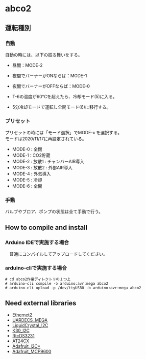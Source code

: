 # abco2

## 運転種別

### 自動

自動の時には、以下の振る舞いをする。

- 昼間：MODE-2
- 夜間でバーナーがONならば：MODE-1
- 夜間でバーナーがOFFならば：MODE-0

- T-6の温度が60℃を超えたら、冷却モード(5)に入る。
- 5分冷却モードで運転し全開モード(6)に移行する。

### プリセット

プリセットの時には「モード選択」でMODE-x を選択する。  
モードは2020/11/17に再設定されている。

- MODE-0 : 全閉
- MODE-1 : CO2貯蔵
- MODE-2 : 放散1 : チャンバーAIR導入
- MODE-3 : 放散2 : 外部AIR導入
- MODE-4 : 外気導入
- MODE-5 : 冷却
- MODE-6 : 全開

### 手動

バルブやブロア、ポンプの状態は全て手動で行う。

## How to compile and install

### Arduino IDEで実施する場合

　普通にコンパイルしてアップロードしてください。

### arduino-cliで実施する場合

    # cd abco2作業ディレクトリの１つ上
    # arduino-cli compile -b arduino:avr:mega abco2
    # arduino-cli upload -p /dev/ttyUSB0 -b arduino:avr:mega abco2

## Need external libraries

* [Ethernet2](https://github.com/adafruit/Ethernet2)
* [UARDECS_MEGA](http://uecs.org/arduino/uardecs.html)
* [LiquidCrystal_I2C](https://github.com/marcoschwartz/LiquidCrystal_I2C)
* [K30_I2C](https://github.com/FirstCypress/K30_CO2_I2C_Arduino)
* [RtcDS3231](https://github.com/Makuna/Rtc/wiki)
* [AT24CX](https://oberguru.net/elektronik/eeprom/at24cx-at24c32-at24c64-at24c128-at24c256-at24c512.html)
* [Adafruit_I2C*](https://github.com/adafruit/Adafruit_BusIO)
* [Adafruit_MCP9600](https://github.com/adafruit/Adafruit_MCP9600)

